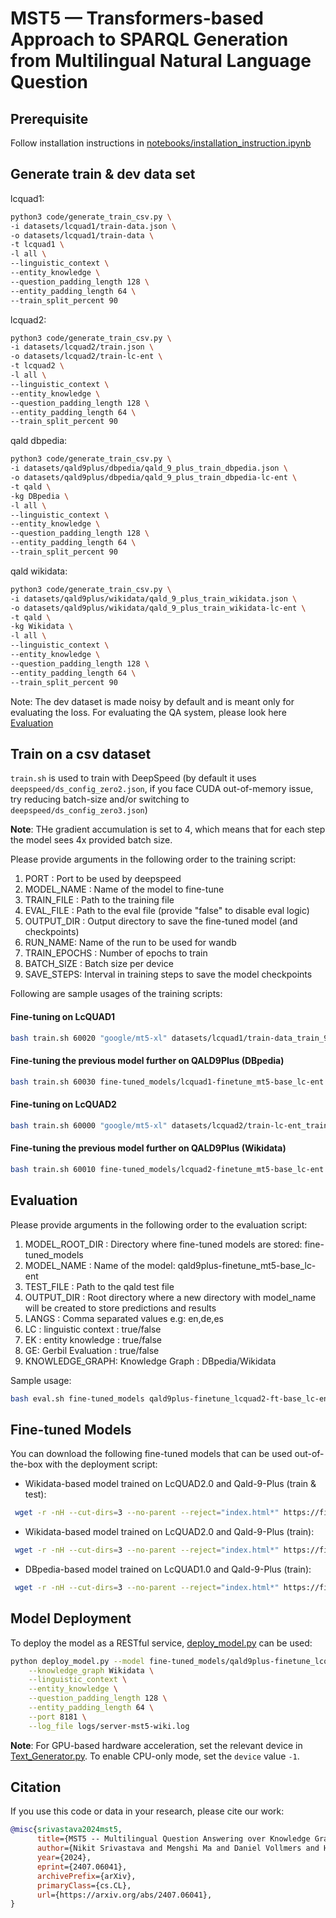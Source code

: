 # MST5 — Transformers-based Approach to SPARQL Generation from Multilingual Natural Language Question

## Prerequisite

Follow installation instructions in [notebooks/installation_instruction.ipynb](notebooks/installation_instruction.ipynb)

## Generate train & dev data set

lcquad1:
```bash
python3 code/generate_train_csv.py \
-i datasets/lcquad1/train-data.json \
-o datasets/lcquad1/train-data \
-t lcquad1 \
-l all \
--linguistic_context \
--entity_knowledge \
--question_padding_length 128 \
--entity_padding_length 64 \
--train_split_percent 90
```

lcquad2:
```bash
python3 code/generate_train_csv.py \
-i datasets/lcquad2/train.json \
-o datasets/lcquad2/train-lc-ent \
-t lcquad2 \
-l all \
--linguistic_context \
--entity_knowledge \
--question_padding_length 128 \
--entity_padding_length 64 \
--train_split_percent 90
```

qald dbpedia:
```bash
python3 code/generate_train_csv.py \
-i datasets/qald9plus/dbpedia/qald_9_plus_train_dbpedia.json \
-o datasets/qald9plus/dbpedia/qald_9_plus_train_dbpedia-lc-ent \
-t qald \
-kg DBpedia \
-l all \
--linguistic_context \
--entity_knowledge \
--question_padding_length 128 \
--entity_padding_length 64 \
--train_split_percent 90
```

qald wikidata:
```bash
python3 code/generate_train_csv.py \
-i datasets/qald9plus/wikidata/qald_9_plus_train_wikidata.json \
-o datasets/qald9plus/wikidata/qald_9_plus_train_wikidata-lc-ent \
-t qald \
-kg Wikidata \
-l all \
--linguistic_context \
--entity_knowledge \
--question_padding_length 128 \
--entity_padding_length 64 \
--train_split_percent 90
```

Note: The dev dataset is made noisy by default and is meant only for evaluating the loss. For evaluating the QA system, please look here [Evaluation](#Evaluation)

## Train on a csv dataset

`train.sh` is used to train with DeepSpeed (by default it uses `deepspeed/ds_config_zero2.json`, if you face CUDA out-of-memory issue, try reducing batch-size and/or switching to `deepspeed/ds_config_zero3.json`)

**Note**: THe gradient accumulation is set to 4, which means that for each step the model sees 4x provided batch size.


Please provide arguments in the following order to the training script:
1. PORT : Port to be used by deepspeed
2. MODEL_NAME : Name of the model to fine-tune
3. TRAIN_FILE : Path to the training file
4. EVAL_FILE : Path to the eval file (provide "false" to disable eval logic)
5. OUTPUT_DIR : Output directory to save the fine-tuned model (and checkpoints)
6. RUN_NAME: Name of the run to be used for wandb
7. TRAIN_EPOCHS : Number of epochs to train
8. BATCH_SIZE : Batch size per device
9. SAVE_STEPS: Interval in training steps to save the model checkpoints

Following are sample usages of the training scripts:

#### Fine-tuning on LcQUAD1
```bash
bash train.sh 60020 "google/mt5-xl" datasets/lcquad1/train-data_train_90pct.csv datasets/lcquad1/train-data_dev_10pct.csv fine-tuned_models/lcquad1-finetune_mt5-base_lc-ent lcquad1-finetune_mt5-base_lc-ent 32 32 1000
```
#### Fine-tuning the previous model further on QALD9Plus (DBpedia)
```bash
bash train.sh 60030 fine-tuned_models/lcquad1-finetune_mt5-base_lc-ent datasets/qald9plus/dbpedia/qald_9_plus_train_dbpedia-lc-ent_train_90pct.csv datasets/qald9plus/dbpedia/qald_9_plus_train_dbpedia-lc-ent_dev_10pct.csv fine-tuned_models/qald9plus-finetune_lcquad1-ft-base_lc-ent qald9plus-finetune_lcquad1-ft-base_lc-ent 32 32 1000
```

#### Fine-tuning on LcQUAD2
```bash
bash train.sh 60000 "google/mt5-xl" datasets/lcquad2/train-lc-ent_train_90pct.csv datasets/lcquad2/train-lc-ent_dev_10pct.csv fine-tuned_models/lcquad2-finetune_mt5-base_lc-ent lcquad2-finetune_mt5-base_lc-ent 15 32 1000
```
#### Fine-tuning the previous model further on QALD9Plus (Wikidata)
```bash
bash train.sh 60010 fine-tuned_models/lcquad2-finetune_mt5-base_lc-ent datasets/qald9plus/wikidata/qald_9_plus_train_wikidata-lc-ent_train_90pct.csv datasets/qald9plus/wikidata/qald_9_plus_train_wikidata-lc-ent_dev_10pct.csv fine-tuned_models/qald9plus-finetune_lcquad2-ft-base_lc-ent qald9plus-finetune_lcquad2-ft-base_lc-ent 32 32 1000
```

## Evaluation

Please provide arguments in the following order to the evaluation script:
1. MODEL_ROOT_DIR : Directory where fine-tuned models are stored: fine-tuned_models
2. MODEL_NAME : Name of the model: qald9plus-finetune_mt5-base_lc-ent
3. TEST_FILE : Path to the qald test file
4. OUTPUT_DIR : Root directory where a new directory with model_name will be created to store predictions and results
5. LANGS : Comma separated values e.g: en,de,es
6. LC : linguistic context : true/false
7. EK : entity knowledge : true/false
8. GE: Gerbil Evaluation : true/false
9. KNOWLEDGE_GRAPH: Knowledge Graph : DBpedia/Wikidata

Sample usage:

```bash
bash eval.sh fine-tuned_models qald9plus-finetune_lcquad2-ft-base_lc-ent datasets/qald9plus/wikidata/qald_9_plus_test_wikidata.json predictions_qald9plus_test "en,de,ru,zh" true true true Wikidata
```
## Fine-tuned Models

You can download the following fine-tuned models that can be used out-of-the-box with the deployment script:

- Wikidata-based model trained on LcQUAD2.0 and Qald-9-Plus (train & test):
```bash
 wget -r -nH --cut-dirs=3 --no-parent --reject="index.html*" https://files.dice-research.org/projects/MST5/fine-tuned-models/qald9plus-finetune_lcquad2-ft-base_lc-ent_testeval/
```
- Wikidata-based model trained on LcQUAD2.0 and Qald-9-Plus (train):
```bash
 wget -r -nH --cut-dirs=3 --no-parent --reject="index.html*" https://files.dice-research.org/projects/MST5/fine-tuned-models/qald9plus-finetune_lcquad2-ft-base_lc-ent/
```
- DBpedia-based model trained on LcQUAD1.0 and Qald-9-Plus (train):
```bash
 wget -r -nH --cut-dirs=3 --no-parent --reject="index.html*" https://files.dice-research.org/projects/MST5/fine-tuned-models/qald9plus-finetune_lcquad1-ft-base_lc-ent/
```

## Model Deployment

To deploy the model as a RESTful service, [deploy_model.py](deploy_model.py) can be used:

```bash
python deploy_model.py --model fine-tuned_models/qald9plus-finetune_lcquad2-ft-base_lc-ent \
    --knowledge_graph Wikidata \
    --linguistic_context \
    --entity_knowledge \
    --question_padding_length 128 \
    --entity_padding_length 64 \
    --port 8181 \
    --log_file logs/server-mst5-wiki.log
```

**Note**: For GPU-based hardware acceleration, set the relevant device in [Text_Generator.py](code/components/Text_Generator.py). To enable CPU-only mode, set the `device` value `-1`.

## Citation
If you use this code or data in your research, please cite our work:
```bibtex
@misc{srivastava2024mst5,
      title={MST5 -- Multilingual Question Answering over Knowledge Graphs}, 
      author={Nikit Srivastava and Mengshi Ma and Daniel Vollmers and Hamada Zahera and Diego Moussallem and Axel-Cyrille Ngonga Ngomo},
      year={2024},
      eprint={2407.06041},
      archivePrefix={arXiv},
      primaryClass={cs.CL},
      url={https://arxiv.org/abs/2407.06041}, 
}
```
